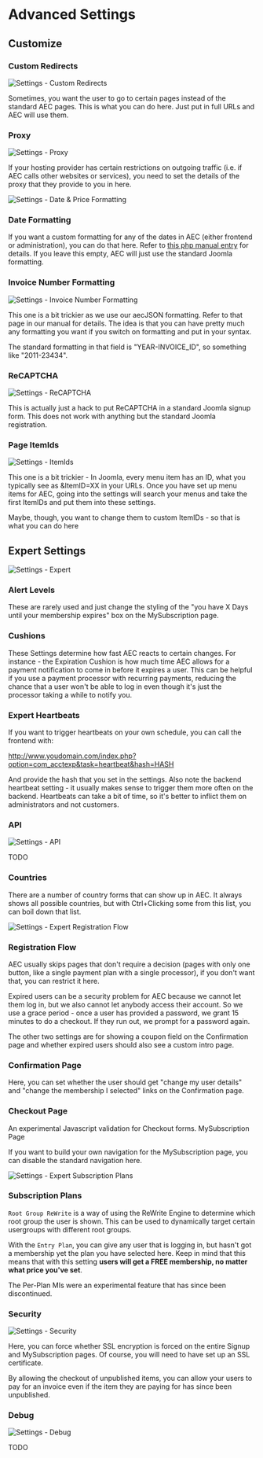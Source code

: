 # **Advanced** Settings

## Customize

### Custom Redirects

![Settings - Custom Redirects](../../img/settings-custom-redirect.png)

Sometimes, you want the user to go to certain pages instead of the standard AEC pages. This is what you can do here. Just put in full URLs and AEC will use them.

### Proxy

![Settings - Proxy](../../img/settings-proxy.png)

If your hosting provider has certain restrictions on outgoing traffic (i.e. if AEC calls other websites or services), you need to set the details of the proxy that they provide to you in here.

![Settings - Date & Price Formatting](../../img/settings-date-price-formatting.png)

### Date Formatting

If you want a custom formatting for any of the dates in AEC (either frontend or administration), you can do that here. Refer to [this php manual entry](http://php.net/manual/en/function.strftime.php) for details. If you leave this empty, AEC will just use the standard Joomla formatting.

### Invoice Number Formatting

![Settings - Invoice Number Formatting](../../img/settings-invoice-number-formatting.png)

This one is a bit trickier as we use our aecJSON formatting. Refer to that page in our manual for details. The idea is that you can have pretty much any formatting you want if you switch on formatting and put in your syntax.

The standard formatting in that field is "YEAR-INVOICE_ID", so something like "2011-23434".

### ReCAPTCHA

![Settings - ReCAPTCHA](../../img/settings-recaptcha.png)

This is actually just a hack to put ReCAPTCHA in a standard Joomla signup form. This does not work with anything but the standard Joomla registration.

### Page ItemIds

![Settings - ItemIds](../../img/settings-itemids.png)

This one is a bit trickier - In Joomla, every menu item has an ID, what you typically see as &ItemID=XX in your URLs. Once you have set up menu items for AEC, going into the settings will search your menus and take the first ItemIDs and put them into these settings.

Maybe, though, you want to change them to custom ItemIDs - so that is what you can do here

## Expert Settings

![Settings - Expert](../../img/settings-expert-system.png)

### Alert Levels

These are rarely used and just change the styling of the "you have X Days until your membership expires" box on the MySubscription page.

### Cushions

These Settings determine how fast AEC reacts to certain changes. For instance - the Expiration Cushion is how much time AEC allows for a payment notification to come in before it expires a user. This can be helpful if you use a payment processor with recurring payments, reducing the chance that a user won't be able to log in even though it's just the processor taking a while to notify you.

### Expert Heartbeats

If you want to trigger heartbeats on your own schedule, you can call the frontend with:

http://www.youdomain.com/index.php?option=com_acctexp&task=heartbeat&hash=HASH

And provide the hash that you set in the settings. Also note the backend heartbeat setting - it usually makes sense to trigger them more often on the backend. Heartbeats can take a bit of time, so it's better to inflict them on administrators and not customers.

### API

![Settings - API](../../img/settings-api.png)

TODO

### Countries

There are a number of country forms that can show up in AEC. It always shows all possible countries, but with Ctrl+Clicking some from this list, you can boil down that list.

![Settings - Expert Registration Flow](../../img/settings-expert-registration-flow.png)

### Registration Flow

AEC usually skips pages that don't require a decision (pages with only one button, like a single payment plan with a single processor), if you don't want that, you can restrict it here.

Expired users can be a security problem for AEC because we cannot let them log in, but we also cannot let anybody access their account. So we use a grace period - once a user has provided a password, we grant 15 minutes to do a checkout. If they run out, we prompt for a password again.

The other two settings are for showing a coupon field on the Confirmation page and whether expired users should also see a custom intro page.

### Confirmation Page

Here, you can set whether the user should get "change my user details" and "change the membership I selected" links on the Confirmation page.

### Checkout Page

An experimental Javascript validation for Checkout forms.
MySubscription Page

If you want to build your own navigation for the MySubscription page, you can disable the standard navigation here.

![Settings - Expert Subscription Plans](../../img/settings-expert-subscription-plans.png)

### Subscription Plans

`Root Group ReWrite` is a way of using the ReWrite Engine to determine which root group the user is shown. This can be used to dynamically target certain usergroups with different root groups.

With the `Entry Plan`, you can give any user that is logging in, but hasn't got a membership yet the plan you have selected here. Keep in mind that this means that with this setting **users will get a FREE membership, no matter what price you've set**.

The Per-Plan MIs were an experimental feature that has since been discontinued.

### Security

![Settings - Security](../../img/settings-expert-security.png)

Here, you can force whether SSL encryption is forced on the entire Signup and MySubscription pages. Of course, you will need to have set up an SSL certificate.

By allowing the checkout of unpublished items, you can allow your users to pay for an invoice even if the item they are paying for has since been unpublished.

### Debug

![Settings - Debug](../../img/settings-expert-debug.png)

TODO
